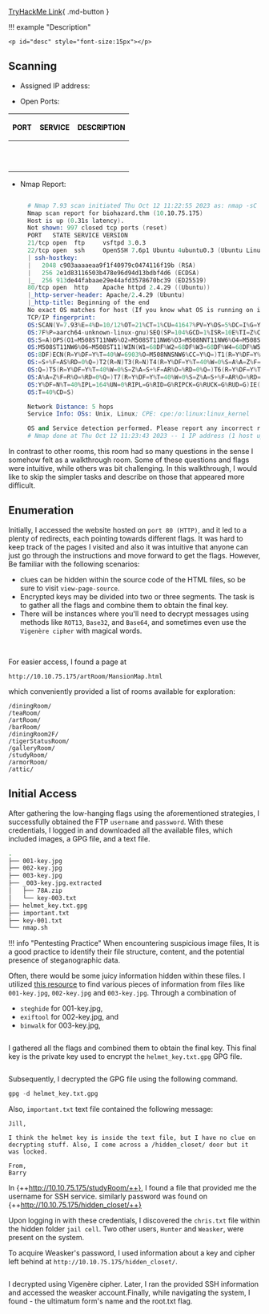 
[TryHackMe Link](https://tryhackme.com/room/biohazard){ .md-button }

!!! example "Description"

    <p id="desc" style="font-size:15px"></p>

## <b>Scanning</b>

* Assigned IP address: &nbsp; <b id="ip" style="color:purple"></b>
  
* Open Ports: 

| <p style="font-size:14px; color: black">PORT</p>      | <p style="font-size:14px; color: black">SERVICE</p> |  <p style="font-size:14px; color: black">DESCRIPTION                          |
| :---------: | :---------: | :----------------------------------: |
| <p id="p1" style="font-size:14px; color: purple"></p>      | <p id="s1" style="font-size:14px; color: purple"></p>  |<p id="d1" style="font-size:14px; color: purple"></p>   |
| <p id="p2" style="font-size:14px;  color: purple"></p>     | <p id="s2" style="font-size:14px; color: purple"></p>  |<p id="d2" style="font-size:14px; color: purple"></p> |
| <p id="p3" style="font-size:14px;  color: purple"></p>     | <p id="s3" style="font-size:14px; color: purple"></p>  |<p id="d3" style="font-size:14px; color: purple"></p> |


* Nmap Report:
  ```s linenums="1" hl_lines="6 7 12"

    # Nmap 7.93 scan initiated Thu Oct 12 11:22:55 2023 as: nmap -sC -sV -O -oN nmap.sh 10.10.75.175
    Nmap scan report for biohazard.thm (10.10.75.175)
    Host is up (0.31s latency).
    Not shown: 997 closed tcp ports (reset)
    PORT   STATE SERVICE VERSION
    21/tcp open  ftp     vsftpd 3.0.3
    22/tcp open  ssh     OpenSSH 7.6p1 Ubuntu 4ubuntu0.3 (Ubuntu Linux; protocol 2.0)
    | ssh-hostkey: 
    |   2048 c903aaaaeaa9f1f40979c0474116f19b (RSA)
    |   256 2e1d83116503b478e96d94d13bdbf4d6 (ECDSA)
    |_  256 913de44fabaae29e44afd3578670bc39 (ED25519)
    80/tcp open  http    Apache httpd 2.4.29 ((Ubuntu))
    |_http-server-header: Apache/2.4.29 (Ubuntu)
    |_http-title: Beginning of the end
    No exact OS matches for host (If you know what OS is running on it, see https://nmap.org/submit/ ).
    TCP/IP fingerprint:
    OS:SCAN(V=7.93%E=4%D=10/12%OT=21%CT=1%CU=41647%PV=Y%DS=5%DC=I%G=Y%TM=65280F
    OS:7F%P=aarch64-unknown-linux-gnu)SEQ(SP=104%GCD=1%ISR=10E%TI=Z%CI=I%II=I%T
    OS:S=A)OPS(O1=M508ST11NW6%O2=M508ST11NW6%O3=M508NNT11NW6%O4=M508ST11NW6%O5=
    OS:M508ST11NW6%O6=M508ST11)WIN(W1=68DF%W2=68DF%W3=68DF%W4=68DF%W5=68DF%W6=6
    OS:8DF)ECN(R=Y%DF=Y%T=40%W=6903%O=M508NNSNW6%CC=Y%Q=)T1(R=Y%DF=Y%T=40%S=O%A
    OS:=S+%F=AS%RD=0%Q=)T2(R=N)T3(R=N)T4(R=Y%DF=Y%T=40%W=0%S=A%A=Z%F=R%O=%RD=0%
    OS:Q=)T5(R=Y%DF=Y%T=40%W=0%S=Z%A=S+%F=AR%O=%RD=0%Q=)T6(R=Y%DF=Y%T=40%W=0%S=
    OS:A%A=Z%F=R%O=%RD=0%Q=)T7(R=Y%DF=Y%T=40%W=0%S=Z%A=S+%F=AR%O=%RD=0%Q=)U1(R=
    OS:Y%DF=N%T=40%IPL=164%UN=0%RIPL=G%RID=G%RIPCK=G%RUCK=G%RUD=G)IE(R=Y%DFI=N%
    OS:T=40%CD=S)

    Network Distance: 5 hops
    Service Info: OSs: Unix, Linux; CPE: cpe:/o:linux:linux_kernel

    OS and Service detection performed. Please report any incorrect results at https://nmap.org/submit/ .
    # Nmap done at Thu Oct 12 11:23:43 2023 -- 1 IP address (1 host up) scanned in 48.37 seconds

  ```

In contrast to other rooms, this room had so many questions in the sense I somehow felt as a walkthrough room. Some of these questions and flags were intuitive, while others was bit challenging. In this walkthrough, I would like to skip the simpler tasks and describe on those that appeared more difficult. 

## <b>Enumeration</b>

Initially, I accessed the website hosted on `port 80 (HTTP)`, and it led to a plenty of redirects, each pointing towards different flags. It was hard to keep track of the pages I visited and also it was intuitive that anyone can just go through the instructions and move forward to get the flags.  However, Be familiar with the following scenarios:

- clues can be hidden within the source code of the HTML files, so be sure to visit `view-page-source`.
- Encrypted keys may be divided into two or three segments. The task is to gather all the flags and combine them to obtain the final key.
- There will be instances where you'll need to decrypt messages using methods like `ROT13`, `Base32`, and `Base64`, and sometimes even use the `Vigenère cipher` with magical words.

<img id="image1" /> <br><br> <img id="image2" />

For easier access, I found a page at 

```
http://10.10.75.175/artRoom/MansionMap.html
```

which conveniently provided a list of rooms available for exploration:

```
/diningRoom/
/teaRoom/
/artRoom/
/barRoom/
/diningRoom2F/
/tigerStatusRoom/
/galleryRoom/
/studyRoom/
/armorRoom/
/attic/
```

## <b>Initial Access</b>

After gathering the low-hanging flags using the aforementioned strategies, I successfully obtained the FTP `username` and `password`. With these credentials, I logged in and downloaded all the available files, which included images, a GPG file, and a text file.

```bash 
.
├── 001-key.jpg
├── 002-key.jpg
├── 003-key.jpg
├── _003-key.jpg.extracted
│   ├── 78A.zip
│   └── key-003.txt
├── helmet_key.txt.gpg
├── important.txt
├── key-001.txt
└── nmap.sh
```

!!! info "Pentesting Practice"
    <span>When encountering suspicious image files, It is a good practice to identify their file structure, content, and the potential presence of steganographic data.</span>

 Often, there would be some juicy information hidden within these files. I utilized [this resource](https://book.hacktricks.xyz/crypto-and-stego/stego-tricks) to find various pieces of information from files like `001-key.jpg`, `002-key.jpg` and `003-key.jpg`. Through a combination of 

 - `steghide` for 001-key.jpg, 
 - `exiftool` for 002-key.jpg, and 
 - `binwalk` for 003-key.jpg, 

  <img id="image3" />

 I gathered all the flags and combined them to obtain the final key. This final key is the private key used to encrypt the `helmet_key.txt.gpg` GPG file.

 <img id="image4" />

Subsequently, I decrypted the GPG file using the following command. 

```s 
gpg -d helmet_key.txt.gpg
```


Also, `important.txt` text file contained the following message:

```
Jill,

I think the helmet key is inside the text file, but I have no clue on decrypting stuff. Also, I come across a /hidden_closet/ door but it was locked.

From,
Barry
```

In {++http://10.10.75.175/studyRoom/++}, I found a file that provided me the username for SSH service. similarly password was found on {++http://10.10.75.175/hidden_closet/++}

Upon logging in with these credentials, I discovered the `chris.txt` file within the hidden folder `jail cell`. Two other users, `Hunter` and `Weasker`, were present on the system. 

To acquire Weasker's password, I used information about a key and cipher left behind at `http://10.10.75.175/hidden_closet/`. 

 <img id="image5" />

I decrypted using Vigenère cipher. Later, I ran the provided SSH information and accessed the weasker account.Finally, while navigating the system, I found - the ultimatum form's name and the root.txt flag.

 <img id="image6" />


<script>

// JSON object
const data = {
    "desc": "A CTF room based on the old-time survival horror game, Resident Evil. Can you survive until the end?",
    "ip":  "10.10.75.175",
    "ports": "21/tcp,ftp,vsftpd 3.0.3;22/tcp ,  ssh,OpenSSH 7.6p1 Ubuntu 4ubuntu0.3 (Ubuntu Linux protocol 2.0);80/tcp ,  http,    Apache httpd 2.4.29 ((Ubuntu))",
    "difficulty":"medium",
    "id": "3"
}


function updateHTML() {

    const keys = Object.keys(data);
    const values = Object.values(data);

    for(var z=0; z < keys.length; z++){

        if(keys[z] === "ports"){
            const ports = data.ports.split(';');
            for(var i = 0; i < ports.length; i++){
                document.getElementById("p"+(i+1)).innerHTML = ports[i].split(',')[0].toUpperCase();
                document.getElementById("s"+(i+1)).innerHTML = ports[i].split(',')[1].toUpperCase();
                document.getElementById("d"+(i+1)).innerHTML = ports[i].split(',')[2];
            }
        }
        else{
            try{
            document.getElementById(keys[z]).innerHTML = values[z];
            }
            catch(error){
                console.log(values[z]);
            }
        }
    }

    // replace the values with your specific filenames and number of images and img tags
    const numImgTags = document.getElementsByTagName('img').length;

    for (let i = 1; i <= numImgTags; i++) {
    const imgTag = document.getElementById('image' + i);
        if (imgTag) {
            imgTag.src = '../images/'+data.difficulty[0]+data.id+'-image' + i + '.png';
        }
    }


}

updateHTML();
</script>